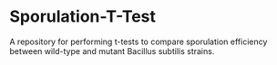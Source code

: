 # Sporulation-T-Test
A repository for performing t-tests to compare sporulation efficiency between wild-type and mutant Bacillus subtilis strains.
